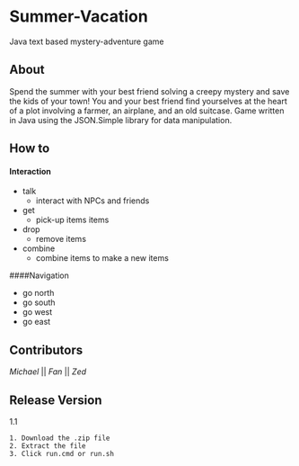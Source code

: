 # Summer-Vacation
Java text based mystery-adventure game


## About
Spend the summer with your best friend solving a creepy mystery and save the kids of your town!
You and your best friend find yourselves at the heart of a plot involving a farmer, an airplane, and an old suitcase.
Game written in Java using the JSON.Simple library for data manipulation.


## How to
#### Interaction 
* talk
  * interact with NPCs and friends
* get
  * pick-up items items  
* drop
  * remove items  
* combine
  * combine items to make a new items 
  
####Navigation
* go north 
* go south
* go west
* go east 

## Contributors
_Michael_ || _Fan_ || _Zed_

## Release Version
1.1 

```Installation Instructions:
1. Download the .zip file
2. Extract the file
3. Click run.cmd or run.sh
